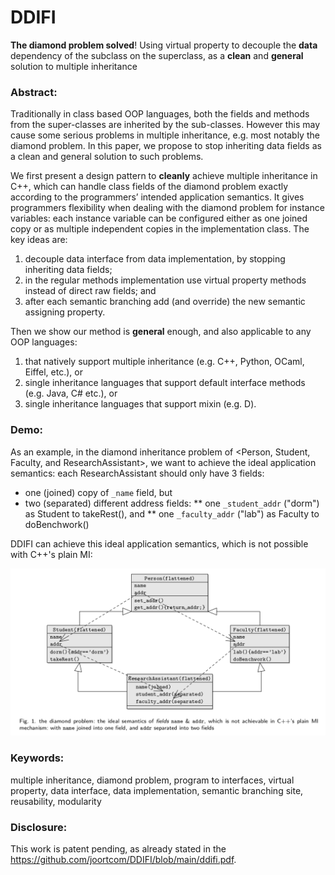 # DDIFI
**The diamond problem solved**! Using virtual property to
decouple the **data** dependency of the subclass on the
superclass, as a **clean** and **general** solution to multiple
inheritance

### Abstract:

Traditionally in class based OOP languages, both the fields and methods from the super-classes are
inherited by the sub-classes. However this may cause some serious problems in multiple inheritance,
e.g. most notably the diamond problem. In this paper, we propose to stop inheriting data fields
as a clean and general solution to such problems.

We first present a design pattern to **cleanly**
achieve multiple inheritance in C++, which can handle class fields of the diamond problem exactly
according to the programmers’ intended application semantics. It gives programmers flexibility when
dealing with the diamond problem for instance variables: each instance variable can be configured
either as one joined copy or as multiple independent copies in the implementation class. The key ideas are:
1) decouple data interface from data implementation, by stopping inheriting data fields;
2) in the regular methods implementation
use virtual property methods instead of direct raw fields; and
3) after each semantic branching add (and override) the new semantic assigning property.

Then we show our method is **general** enough,
and also applicable to any OOP languages:
1) that natively support multiple inheritance (e.g. C++, Python, OCaml, Eiffel, etc.), or
2) single inheritance languages that support default interface methods (e.g. Java, C# etc.), or
3) single inheritance languages that support mixin (e.g. D).

### Demo:
As an example, in the diamond inheritance problem of <Person, Student, Faculty, and ResearchAssistant>, 
we want to achieve the ideal application semantics: each ResearchAssistant should only have 3 fields:
* one (joined) copy of `_name` field, but
* two (separated) different address fields:
  ** one `_student_addr` ("dorm") as Student to takeRest(), and
  ** one `_faculty_addr` ("lab") as Faculty to doBenchwork()

DDIFI can achieve this ideal application semantics, which is not possible with C++'s plain MI:

![ideal application semantics](https://github.com/joortcom/DDIFI/blob/main/talk/diamond_univ.png)

### Keywords:

multiple inheritance, diamond problem, program to interfaces,
virtual property, data interface, data implementation, semantic branching site, reusability, modularity


### Disclosure:

This work is patent pending, as already stated in the https://github.com/joortcom/DDIFI/blob/main/ddifi.pdf.

